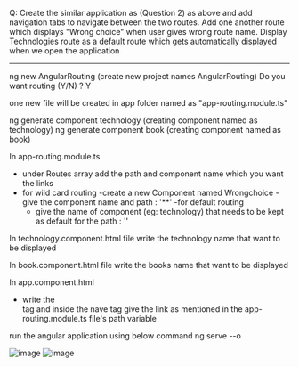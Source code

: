 Q: Create the similar application as (Question 2) as above and add navigation tabs to navigate between the two routes. Add one another route which displays "Wrong choice" when user gives wrong route name. Display Technologies  route as a default route which gets automatically displayed when we open the application

----------------------------------------------------------------------------------------

ng new AngularRouting 	(create new project names AngularRouting)
Do you want routing (Y/N) ? Y

one new file will be created in app folder named as "app-routing.module.ts"

ng generate component technology  	(creating component named as technology)
ng generate component book  	    (creating component named as book)


In app-routing.module.ts
- under Routes array add the path and component name which you want the links
- for wild card routing
    -create a new Component named Wrongchoice
    -give the component name and path : '**'
-for default routing
    - give the name of component (eg: technology) that needs to be kept as default for the path : ''

In technology.component.html file
write the technology name that want to be displayed

In book.component.html file
write the books name that want to be displayed

In app.component.html
- write the <nav> tag and inside the nave tag give the link as mentioned in the app-routing.module.ts file's path variable


run the angular application using below command 
ng serve --o

  
  ![image](https://user-images.githubusercontent.com/72671266/232974827-00c91c98-c79b-4345-bcb3-79a5a123f705.png)
  ![image](https://user-images.githubusercontent.com/72671266/232974862-db3f63b3-40c2-4302-961f-d94a820110e1.png)

  
